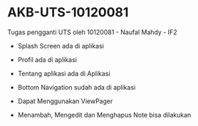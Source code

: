 # AKB-UTS-10120081
Tugas pengganti UTS oleh 10120081 - Naufal Mahdy - IF2


- Splash Screen ada di aplikasi

- Profil ada di aplikasi

- Tentang aplikasi ada di Aplikasi

- Bottom Navigation sudah ada di aplikasi

- Dapat Menggunakan ViewPager

- Menambah, Mengedit dan Menghapus Note bisa dilakukan
